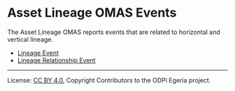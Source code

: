 <!-- SPDX-License-Identifier: CC-BY-4.0 -->
<!-- Copyright Contributors to the ODPi Egeria project. -->

# Asset Lineage OMAS Events

The Asset Lineage OMAS reports events that are related to horizontal and vertical lineage.

* [Lineage Event](lineage-event.md)
* [Lineage Relationship Event](lineage-relationship-event.md)

----
License: [CC BY 4.0](https://creativecommons.org/licenses/by/4.0/),
Copyright Contributors to the ODPi Egeria project.